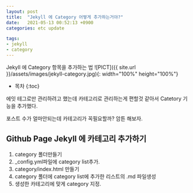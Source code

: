 ```yaml
---
layout: post
title:  "Jekyll 에 Category 어떻게 추가하는거야?"
date:   2021-05-13 00:52:13 +0900
categories: etc update

tags:
- jekyll
- category
---
```

Jekyll 에 Category 항목을 추가하는 법
![PICT]({{ site.url }}/assets/images/jekyll-category.jpg){: width="100%" height="100%"}

* 목차
{:toc}

에잇 테그로만 관리하려고 했는데 카테고리로 관리하는게 편할것 같아서 Catetory 기능을 추가했다.

포스트 수가 얼마안되는데 카테고리가 꼭필요할까?
암튼 해보자.

## Github Page Jekyll 에 카테고리 추가하기

1. category 폴더만들기
2. _config.yml파일에 category list추가.
3. category/index.html 만들기
4. category 폴더에 category list에 추가한 리스트의 .md 파일생성
5. 생성한 카테고리에 맞게 category 지정.
